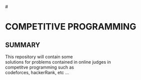 <html>
  <head>
              #<title>COMPETITIVE PROGRAMMING </title>
  </head>
  
  <body>
        <h1>  COMPETITIVE PROGRAMMING </h1>
         <h2> SUMMARY </h2>
         <p>  This repository will contain some <br>
              solutions for problems contained in online judges in <br>
              competitve programming such as  <br>
              codeforces, hackerRank, etc ...
    </p>
   </body>

</html>
